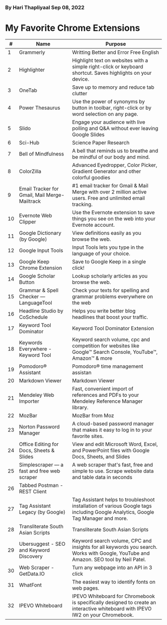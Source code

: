 ### By Hari Thapliyaal Sep 08, 2022

# My Favorite Chrome Extensions

| #   | Name                                          | Purpose                                                                                                                             |
| --- | --------------------------------------------- | ----------------------------------------------------------------------------------------------------------------------------------- |
| 1   | Grammerly                                     | Writting Better and Error Free English                                                                                              |
| 2   | Highlighter                                   | Highlight text on websites with a simple right-click or keyboard shortcut. Saves highlights on your device.                         |
| 3   | OneTab                                        | Save up to memory and reduce tab clutter                                                                                            |
| 4   | Power Thesaurus                               | Use the power of synonyms by button in toolbar, right-click or by word selection on any page.                                       |
| 5   | Slido                                         | Engage your audience with live polling and Q&A without ever leaving Google Slides                                                   |
| 6   | Sci-Hub                                       | Science Paper Research                                                                                                              |
| 7   | Bell of Mindfulness                           | A bell that reminds us to breathe and be mindful of our body and mind.                                                              |
| 8   | ColorZilla                                    | Advanced Eyedropper, Color Picker, Gradient Generator and other colorful goodies                                                    |
| 9   | Email Tracker for Gmail, Mail Merge-Mailtrack | #1 email tracker for Gmail & Mail Merge with over 2 million active users. Free and unlimited email tracking.                        |
| 10  | Evernote Web Clipper                          | Use the Evernote extension to save things you see on the web into your Evernote account.                                            |
| 11  | Google Dictionary (by Google)                 | View definitions easily as you browse the web.                                                                                      |
| 12  | Google Input Tools                            | Input Tools lets you type in the language of your choice.                                                                           |
| 13  | Google Keep Chrome Extension                  | Save to Google Keep in a single click!                                                                                              |
| 14  | Google Scholar Button                         | Lookup scholarly articles as you browse the web.                                                                                    |
| 15  | Grammar & Spell Checker — LanguageTool        | Check your texts for spelling and grammar problems everywhere on the web                                                            |
| 16  | Headline Studio by CoSchedule                 | Helps you write better blog headlines that boost your traffic.                                                                      |
| 17  | Keyword Tool Dominator                        | Keyword Tool Dominator Extension                                                                                                    |
| 18  | Keywords Everywhere - Keyword Tool            | Keyword search volume, cpc and competition for websites like Google™ Search Console, YouTube™, Amazon™ & more                       |
| 19  | Pomodoro® Assistant                           | Pomodoro® time management assistan                                                                                                  |
| 20  | Markdown Viewer                               | Markdown Viewer                                                                                                                     |
| 21  | Mendeley Web Importer                         | Fast, convenient import of references and PDFs to your Mendeley Reference Manager library.                                          |
| 22  | MozBar                                        | MozBar from Moz                                                                                                                     |
| 23  | Norton Password Manager                       | A cloud-based password manager that makes it easy to log in to your favorite sites.                                                 |
| 24  | Office Editing for Docs, Sheets & Slides      | View and edit Microsoft Word, Excel, and PowerPoint files with Google Docs, Sheets, and Slides                                      |
| 25  | Simplescraper — a fast and free web scraper   | A web scraper that's fast, free and simple to use. Scrape website data and table data in seconds                                    |
| 26  | Tabbed Postman - REST Client                  |                                                                                                                                     |
| 27  | Tag Assistant Legacy (by Google)              | Tag Assistant helps to troubleshoot installation of various Google tags including Google Analytics, Google Tag Manager and more.    |
| 28  | Transliterate South Asian Scripts             | Transliterate South Asian Scripts                                                                                                   |
| 29  | Ubersuggest - SEO and Keyword Discovery       | Keyword search volume, CPC and insights for all keywords you search. Works with Google, YouTube and Amazon. SEO tool by Neil Patel. |
| 30  | Web Scraper - GetData.IO                      | Turn any webpage into an API in 3 click                                                                                             |
| 31  | WhatFont                                      | The easiest way to identify fonts on web pages.                                                                                     |
| 32  | IPEVO Whiteboard                              | IPEVO Whiteboard for Chromebook is specifically designed to create an interactive whiteboard with IPEVO IW2 on your Chromebook.     |